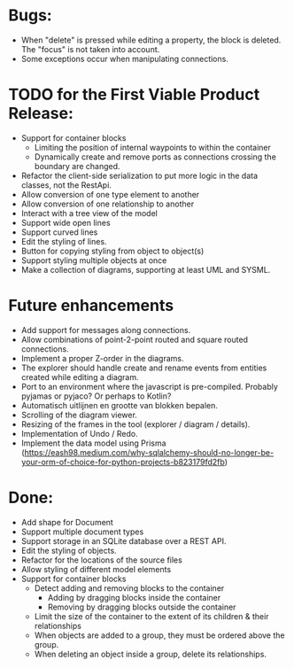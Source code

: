 
# Bugs:
* When "delete" is pressed while editing a property, the block is deleted. The "focus" is not taken into account.
* Some exceptions occur when manipulating connections.


# TODO for the First Viable Product Release:
* Support for container blocks
  * Limiting the position of internal waypoints to within the container
  * Dynamically create and remove ports as connections crossing the boundary are changed.
* Refactor the client-side serialization to put more logic in the data classes, not the RestApi.
* Allow conversion of one type element to another
* Allow conversion of one relationship to another
* Interact with a tree view of the model
* Support wide open lines
* Support curved lines
* Edit the styling of lines.
* Button for copying styling from object to object(s)
* Support styling multiple objects at once
* Make a collection of diagrams, supporting at least UML and SYSML.

# Future enhancements
* Add support for messages along connections.
* Allow combinations of point-2-point routed and square routed connections.
* Implement a proper Z-order in the diagrams.
* The explorer should handle create and rename events from entities created while editing a diagram.
* Port to an environment where the javascript is pre-compiled. Probably pyjamas or pyjaco? Or perhaps to Kotlin?
* Automatisch uitlijnen en grootte van blokken bepalen.
* Scrolling of the diagram viewer.
* Resizing of the frames in the tool (explorer / diagram / details).
* Implementation of Undo / Redo.
* Implement the data model using Prisma (https://eash98.medium.com/why-sqlalchemy-should-no-longer-be-your-orm-of-choice-for-python-projects-b823179fd2fb)



# Done:
* Add shape for Document
* Support multiple document types
* Support storage in an SQLite database over a REST API.
* Edit the styling of objects.
* Refactor for the locations of the source files
* Allow styling of different model elements
* Support for container blocks
  * Detect adding and removing blocks to the container
    * Adding by dragging blocks inside the container
    * Removing by dragging blocks outside the container
  * Limit the size of the container to the extent of its children & their relationships
  * When objects are added to a group, they must be ordered above the group.
  * When deleting an object inside a group, delete its relationships.

